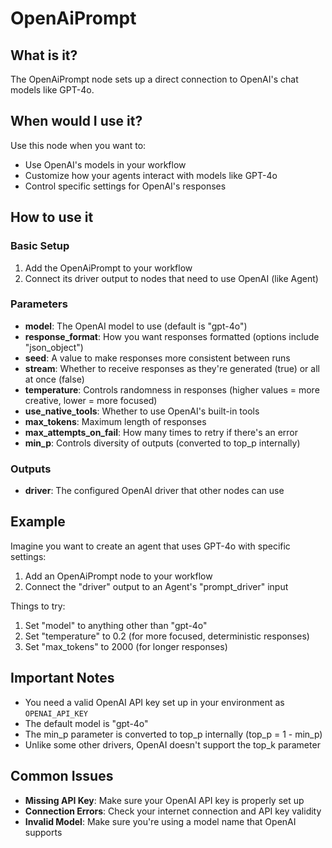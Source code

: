 # OpenAiPrompt

## What is it?

The OpenAiPrompt node sets up a direct connection to OpenAI's chat models like GPT-4o.

## When would I use it?

Use this node when you want to:

- Use OpenAI's models in your workflow
- Customize how your agents interact with models like GPT-4o
- Control specific settings for OpenAI's responses

## How to use it

### Basic Setup

1. Add the OpenAiPrompt to your workflow
1. Connect its driver output to nodes that need to use OpenAI (like Agent)

### Parameters

- **model**: The OpenAI model to use (default is "gpt-4o")
- **response_format**: How you want responses formatted (options include "json_object")
- **seed**: A value to make responses more consistent between runs
- **stream**: Whether to receive responses as they're generated (true) or all at once (false)
- **temperature**: Controls randomness in responses (higher values = more creative, lower = more focused)
- **use_native_tools**: Whether to use OpenAI's built-in tools
- **max_tokens**: Maximum length of responses
- **max_attempts_on_fail**: How many times to retry if there's an error
- **min_p**: Controls diversity of outputs (converted to top_p internally)

### Outputs

- **driver**: The configured OpenAI driver that other nodes can use

## Example

Imagine you want to create an agent that uses GPT-4o with specific settings:

1. Add an OpenAiPrompt node to your workflow
1. Connect the "driver" output to an Agent's "prompt_driver" input

Things to try:

1. Set "model" to anything other than "gpt-4o"
1. Set "temperature" to 0.2 (for more focused, deterministic responses)
1. Set "max_tokens" to 2000 (for longer responses)

## Important Notes

- You need a valid OpenAI API key set up in your environment as `OPENAI_API_KEY`
- The default model is "gpt-4o"
- The min_p parameter is converted to top_p internally (top_p = 1 - min_p)
- Unlike some other drivers, OpenAI doesn't support the top_k parameter

## Common Issues

- **Missing API Key**: Make sure your OpenAI API key is properly set up
- **Connection Errors**: Check your internet connection and API key validity
- **Invalid Model**: Make sure you're using a model name that OpenAI supports
